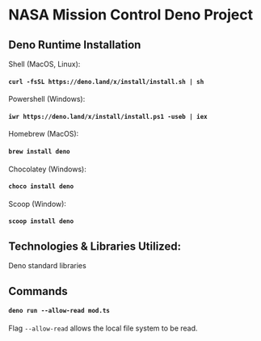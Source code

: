 # NASA Mission Control Deno Project


## Deno Runtime Installation
Shell (MacOS, Linux):

#### `curl -fsSL https://deno.land/x/install/install.sh | sh`

Powershell (Windows):

#### `iwr https://deno.land/x/install/install.ps1 -useb | iex`

Homebrew (MacOS):

#### `brew install deno`

Chocolatey (Windows):

#### `choco install deno`

Scoop (Window):

#### `scoop install deno`

## Technologies & Libraries Utilized:

Deno standard libraries

## Commands

#### `deno run --allow-read mod.ts`

Flag `--allow-read` allows the local file system to be read. 
